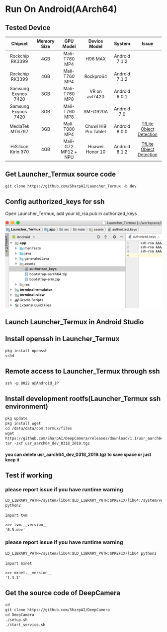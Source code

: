 # Run On Android(AArch64)
## Tested Device
|Chipset|Memory Size|GPU Model|Device Model|System|Issue|
|:-----:|:---------:|:-------:|:----------:|:----:|:---:|
|Rockchip RK3399|4GB|Mali-T760 MP4|H96 MAX|Android 7.1.2||
|Rockchip RK3399|4GB|Mali-T760 MP4|Rockpro64|Android 7.1.2||
|Samsung Exynos 7420|3GB|Mali-T760 MP8|VR on avl7420|Android 6.0.1||
|Samsung Exynos 7420|3GB|Mali-T760 MP8|SM-G920A|Android 7.0||
|MediaTek MT6797|3GB|Mali-T880 MP4|Chuwi Hi9 Pro Tablet|Android 8.0.0|[TfLite Object Detection](https://github.com/SharpAI/DeepCamera/issues/19)|
|HiSilicon Kirin 970|4GB|Mali-G72 MP12 + NPU|Huawei Honor 10|Android 8.1.2|[TfLite Object Detection](https://github.com/SharpAI/DeepCamera/issues/19)|

## Get Launcher_Termux source code
```
git clone https://github.com/SharpAI/Launcher_Termux -b dev
```

## Config authorized_keys for ssh
Open Launcher_Termux, add your id_rsa.pub in authorized_keys

![add authorized keys](../screenshots/add_authorized_keys.png)

## Launch Launcher_Termux in Android Studio

## Install openssh in Launcher_Termux

```
pkg install openssh
sshd
```

## Remote access to Launcher_Termux through ssh

```
ssh -p 8022 a@Android_IP
```

## Install development rootfs(Launcher_Termux ssh environment)

```
pkg update
pkg install wget
cd /data/data/com.termux/files
wget https://github.com/SharpAI/DeepCamera/releases/download/1.1/usr_aarch64_dev_0318_2019.tgz
tar -zxf usr_aarch64_dev_0318_2019.tgz
```
#### you can delete usr_aarch64_dev_0318_2019.tgz to save space or just keep it

## Test if working

### please report issue if you have runtime warning
```
LD_LIBRARY_PATH=/system/lib64:$LD_LIBRARY_PATH:$PREFIX/lib64:/system/vendor/lib64/egl:/system/vendor/lib64 python2

import tvm
```
```
>>> tvm.__version__
'0.5.dev'
```
### please report issue if you have runtime warning
```
LD_LIBRARY_PATH=/system/lib64:$LD_LIBRARY_PATH:$PREFIX/lib64 python2

import mxnet
```
```
>>> mxnet.__version__
'1.3.1'
```
## Get the source code of DeepCamera
```
cd
git clone https://github.com/SharpAI/DeepCamera
cd DeepCamera
./setup.sh
./start_service.sh
```
